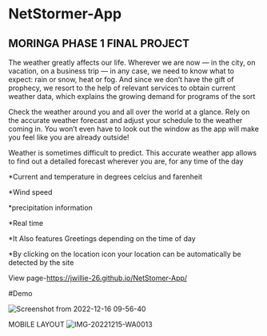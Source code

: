 # NetStormer-App
## MORINGA PHASE 1 FINAL PROJECT
The weather greatly affects our life. Wherever we are now — in the city, on vacation, on a business trip — in any case, we need to know what to expect: rain or snow, heat or fog. And since we don’t have the gift of prophecy, we resort to the help of relevant services to obtain current weather data, which explains the growing demand for programs of the sort

Check the weather around you and all over the world at a glance. Rely on the accurate weather forecast and adjust your schedule to the weather coming in. You won’t even have to look out the window as the app will make you feel like you are already outside!

Weather is sometimes difficult to predict. This accurate weather app allows to find out a detailed forecast wherever you are, for any time of the day 

*Current and temperature in degrees celcius and farenheit

*Wind speed 

*precipitation information

*Real time

*It Also features Greetings depending on the time of day

*By clicking on the location icon your location can be automatically be detected by the site

View page-https://jwillie-26.github.io/NetStomer-App/

#Demo

![Screenshot from 2022-12-16 09-56-40](https://user-images.githubusercontent.com/105637783/208040660-efabe6d0-c47d-4a1a-80be-a349362b365b.png)



MOBILE LAYOUT
![IMG-20221215-WA0013](https://user-images.githubusercontent.com/105637783/207861203-2671a29c-ebce-491a-8e5b-a695b1250006.jpg)
